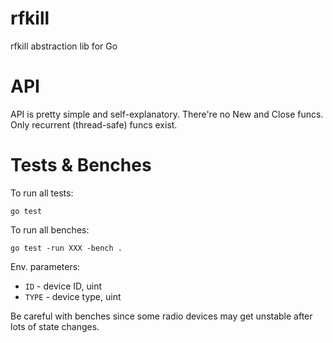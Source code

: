 # rfkill
rfkill abstraction lib for Go

# API
API is pretty simple and self-explanatory. There're no New and Close funcs. Only recurrent (thread-safe) funcs exist.

# Tests & Benches
To run all tests:
```shell
go test
```

To run all benches:
```shell
go test -run XXX -bench .
```

Env. parameters:
* `ID` - device ID, uint
* `TYPE` - device type, uint

Be careful with benches since some radio devices may get unstable after lots of state changes.
